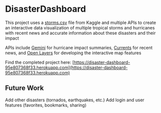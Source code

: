 # DisasterDashboard

This project uses a [storms.csv](https://www.kaggle.com/datasets/christinezinkand/storms) file from Kaggle and multiple APIs to create an interactive data visualization of multiple tropical storms and hurricanes with recent news and accurate information about these disasters and their impact

APIs include [Gemini](https://ai.google.dev) for hurricane impact summaries, [Currents](https://currentsapi.services/en) for recent news, and [Open Layers](https://openlayers.org/) for developing the interactive map features

Find the completed project here: [https://disaster-dashboard-95e807368f33.herokuapp.com](https://disaster-dashboard-95e807368f33.herokuapp.com)

## Future Work

Add other disasters (tornados, earthquakes, etc.)
Add login and user features (favorites, bookmarks, sharing)
